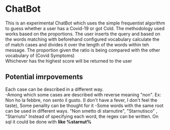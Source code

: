 # ChatBot
This is an experimental ChatBot which uses the simple frequentist algorithm to guess whether a user has a Covid-19 or got Cold. 
The methodology used works based on the proportions. The user inserts the query and based on the words matching with beforehand configured vocabulary calculate the <br>
of match cases and divides it over the length of the words within teh message. The proportion given the ratio is being compared with the other vocabulary of (Covid Symptoms) <br>
Whichever has the highest score will be returned to the user <br>
## Potential imrpovements
Each case can be described in a different way. <br>
-Among which some cases are described with reverse meaning "non". Ex: Non ho la febbre, non sento il gusto. (I don't have a fever, I don't feel the taste), Some penality can be thought for it
-Some words with the same root can be used in different ways. "Non smetto di starnutire", "Starnutisco" , "Starnuto" Instead of specifying each word, the regex can be written. On sql it could be done with <b>like %starnut%<b/>
